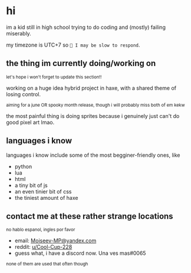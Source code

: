 # hi
im a kid still in high school trying to do coding and (mostly) failing miserably.

my timezone is UTC+7 so  ``💭 I may be slow to respond``.

## the thing im currently doing/working on
<sup>let's hope i won't forget to update this section!!</sup>

working on a huge idea hybrid project in haxe, with a shared theme of losing control.

<sup>aiming for a june OR spooky month release, though i will probably miss both of em kekw</sup>

the most painful thing is doing sprites because i genuinely just can't do good pixel art lmao.

## languages i know
languages i know include some of the most begginer-friendly ones, like
- python
- lua
- html
- a tiny bit of js
- an even tinier bit of css
- the tiniest amount of haxe
<!-- - oh and also like absolutely no experience with c-like languages -->

## contact me at these rather strange locations
<sub>no hablo espanol, ingles por favor</sub>
- email: [Moiseev-MP@yandex.com](mailto:Moiseev-MP@yandex.com)
- reddit: [u/Cool-Cup-228](https://reddit.com/u/Cool-Cup-228)
- guess what, i have a discord now. Una ves mas\#0065

<sup>none of them are used that often though</sup>
